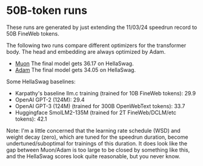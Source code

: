 # 50B-token runs

These runs are generated by just extending the 11/03/24 speedrun record to 50B FineWeb tokens.

The following two runs compare different optimizers for the transformer body. The head and embedding are always optimized by Adam.

* [Muon](./4fbe61ec-f79a-4c19-836d-46d599deecce.txt) The final model gets 36.17 on HellaSwag.
* [Adam](./3d715d41-453a-40d6-9506-421ba69766b2.txt) The final model gets 34.05 on HellaSwag.

Some HellaSwag baselines:
* Karpathy's baseline llm.c training (trained for 10B FineWeb tokens): 29.9
* OpenAI GPT-2 (124M): 29.4
* OpenAI GPT-3 (124M) (trained for 300B OpenWebText tokens): 33.7
* Huggingface SmolLM2-135M (trained for 2T FineWeb/DCLM/etc tokens): 42.1

Note: I'm a little concerned that the learning rate schedule (WSD) and weight decay (zero), which are tuned for the speedrun duration,
become undertuned/suboptimal for trainings of this duration.
It does look like the gap between Muon/Adam is too large to be closed by something like this, and the HellaSwag scores look quite reasonable, but you never know.


